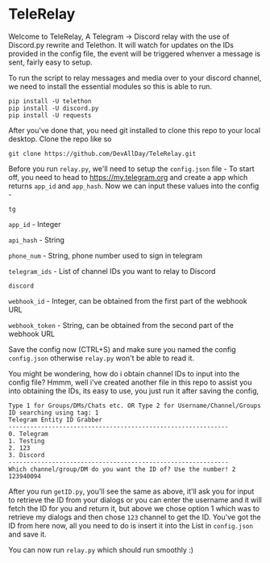 # TeleRelay

Welcome to TeleRelay, A Telegram -> Discord relay with the use of Discord.py rewrite and Telethon.
It will watch for updates on the IDs provided in the config file, the event will be triggered whenver a message is sent, fairly easy to setup.

To run the script to relay messages and media over to your discord channel, we need to install the essential modules so this is able to run.
```
pip install -U telethon 
pip install -U discord.py
pip install -U requests
```
After you've done that, you need git installed to clone this repo to your local desktop. 
Clone the repo like so
```
git clone https://github.com/DevAllDay/TeleRelay.git
```
Before you run `relay.py`, we'll need to setup the `config.json` file - 
To start off, you need to head to https://my.telegram.org and create a app which returns `app_id` and `app_hash`.
Now we can input these values into the config -

`tg`

`app_id` - Integer

`api_hash` - String

`phone_num` - String, phone number used to sign in telegram

`telegram_ids` - List of channel IDs you want to relay to Discord

`discord`

`webhook_id` - Integer, can be obtained from the first part of the webhook URL 

`webhook_token` - String, can be obtained from the second part of the webhook URL

Save the config now (CTRL+S) and make sure you named the config `config.json` otherwise `relay.py` won't be able to read it.

You might be wondering, how do i obtain channel IDs to input into the config file? Hmmm, well i've created another file in this repo to assist you into obtaining the IDs, its easy to use, you just run it after saving the config, 

```
Type 1 for Groups/DMs/Chats etc. OR Type 2 for Username/Channel/Groups ID searching using tag: 1
Telegram Entity ID Grabber
-------------------------------------------------------------
0. Telegram
1. Testing
2. 123
3. Discord
-------------------------------------------------------------
Which channel/group/DM do you want the ID of? Use the number! 2
123940094
```

After you run `getID.py`, you'll see the same as above, it'll ask you for input to retrieve the ID from your dialogs or you can enter the username and it will fetch the ID for you and return it, but above we chose option 1 which was to retrieve my dialogs and then chose `123` channel to get the ID. You've got the ID from here now, all you need to do is insert it into the List in `config.json` and save it. 

You can now run `relay.py` which should run smoothly :) 
